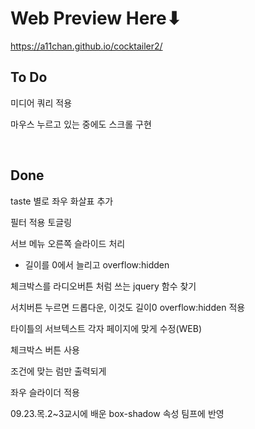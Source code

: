 # Web Preview Here⬇

https://a11chan.github.io/cocktailer2/



## To Do
미디어 쿼리 적용

마우스 누르고 있는 중에도 스크롤 구현


&nbsp;
&nbsp;
## Done
taste 별로 좌우 화살표 추가

필터 적용 토글링

서브 메뉴 오른쪽 슬라이드 처리
- 길이를 0에서 늘리고 overflow:hidden

체크박스를 라디오버튼 처럼 쓰는  jquery 함수 찾기

서치버튼 누르면 드롭다운, 이것도 길이0 overflow:hidden 적용

타이틀의 서브텍스트 각자 페이지에 맞게 수정(WEB)

체크박스 버튼 사용

조건에 맞는 럼만 출력되게

좌우 슬라이더 적용

09.23.목.2~3교시에 배운 box-shadow 속성 팀프에 반영
